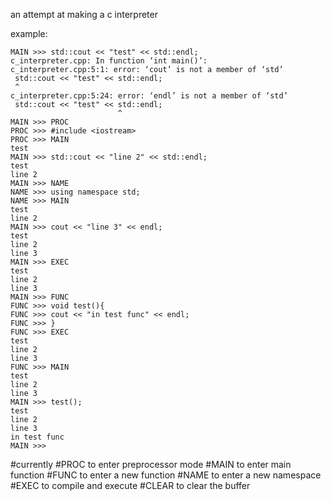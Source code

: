 an attempt at making a c interpreter


example:
```
MAIN >>> std::cout << "test" << std::endl;
c_interpreter.cpp: In function ‘int main()’:
c_interpreter.cpp:5:1: error: ‘cout’ is not a member of ‘std’
 std::cout << "test" << std::endl;
 ^
c_interpreter.cpp:5:24: error: ‘endl’ is not a member of ‘std’
 std::cout << "test" << std::endl;
                        ^
MAIN >>> PROC
PROC >>> #include <iostream>
PROC >>> MAIN
test
MAIN >>> std::cout << "line 2" << std::endl;
test
line 2
MAIN >>> NAME
NAME >>> using namespace std;
NAME >>> MAIN
test
line 2
MAIN >>> cout << "line 3" << endl;
test
line 2
line 3
MAIN >>> EXEC
test
line 2
line 3
MAIN >>> FUNC
FUNC >>> void test(){
FUNC >>> cout << "in test func" << endl;
FUNC >>> }
FUNC >>> EXEC
test
line 2
line 3
FUNC >>> MAIN
test
line 2
line 3
MAIN >>> test();
test
line 2
line 3
in test func
MAIN >>> 
```





#currently
#PROC to enter preprocessor mode
#MAIN to enter main function
#FUNC to enter a new function
#NAME to enter a new namespace
#EXEC to compile and execute
#CLEAR to clear the buffer

